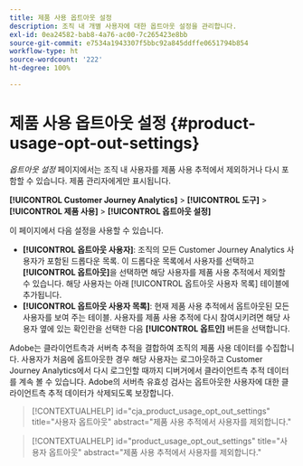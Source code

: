 ```yaml
---
title: 제품 사용 옵트아웃 설정
description: 조직 내 개별 사용자에 대한 옵트아웃 설정을 관리합니다.
exl-id: 0ea24582-bab8-4a76-ac00-7c265423e8bb
source-git-commit: e7534a1943307f5bbc92a845ddffe0651794b854
workflow-type: ht
source-wordcount: '222'
ht-degree: 100%

---
```


# 제품 사용 옵트아웃 설정 {#product-usage-opt-out-settings}

_옵트아웃 설정_ 페이지에서는 조직 내 사용자를 제품 사용 추적에서 제외하거나 다시 포함할 수 있습니다. 제품 관리자에게만 표시됩니다.

**[!UICONTROL Customer Journey Analytics]** > **[!UICONTROL 도구]** > **[!UICONTROL 제품 사용]** > **[!UICONTROL 옵트아웃 설정]**

이 페이지에서 다음 설정을 사용할 수 있습니다.

* **[!UICONTROL 옵트아웃 사용자]**: 조직의 모든 Customer Journey Analytics 사용자가 포함된 드롭다운 목록. 이 드롭다운 목록에서 사용자를 선택하고 **[!UICONTROL 옵트아웃]**&#x200B;을 선택하면 해당 사용자를 제품 사용 추적에서 제외할 수 있습니다. 해당 사용자는 아래 [!UICONTROL 옵트아웃 사용자 목록] 테이블에 추가됩니다.
* **[!UICONTROL 옵트아웃 사용자 목록]**: 현재 제품 사용 추적에서 옵트아웃된 모든 사용자를 보여 주는 테이블. 사용자를 제품 사용 추적에 다시 참여시키려면 해당 사용자 옆에 있는 확인란을 선택한 다음 **[!UICONTROL 옵트인]** 버튼을 선택합니다.

Adobe는 클라이언트측과 서버측 추적을 결합하여 조직의 제품 사용 데이터를 수집합니다. 사용자가 처음에 옵트아웃한 경우 해당 사용자는 로그아웃하고 Customer Journey Analytics에서 다시 로그인할 때까지 디버거에서 클라이언트측 추적 데이터를 계속 볼 수 있습니다. Adobe의 서버측 유효성 검사는 옵트아웃한 사용자에 대한 클라이언트측 추적 데이터가 삭제되도록 보장합니다.

>[!CONTEXTUALHELP]
>id="cja_product_usage_opt_out_settings"
>title="사용자 옵트아웃"
>abstract="제품 사용 추적에서 사용자를 제외합니다."

>[!CONTEXTUALHELP]
>id="product_usage_opt_out_settings"
>title="사용자 옵트아웃"
>abstract="제품 사용 추적에서 사용자를 제외합니다."
